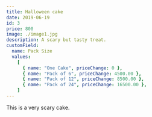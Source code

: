 ```yaml
---
title: Halloween cake
date: 2019-06-19
id: 3
price: 800
image: ./image1.jpg
description: A scary but tasty treat.
customField:
  name: Pack Size
  values:
    [
      { name: "One Cake", priceChange: 0 },
      { name: "Pack of 6", priceChange: 4500.00 },
      { name: "Pack of 12", priceChange: 8500.00 },
      { name: "Pack of 24", priceChange: 16500.00 },
    ]
---
```


This is a very scary cake.
